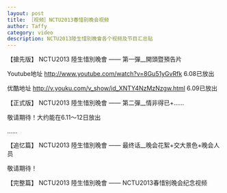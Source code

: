 ```yaml
---
layout: post
title: ［视频］NCTU2013春惜别晚会视频
author: Taffy
category: video
description: NCTU2013陸生惜別晚會各个视频及节目汇总贴
---
```


【搶先版】 NCTU2013 陸生惜別晚會 —— 第一彈__開頭暨預告片 

Youtube地址 <http://www.youtube.com/watch?v=8Gu51yGvRfk> 6.08已放出

优酷地址 <http://v.youku.com/v_show/id_XNTY4NzMzNzgw.html> 6.09已放出

【正式版】 NCTU2013 陸生惜別晚會 —— 第二彈__情非得已+……

敬请期待！大约能在6.11～12日放出 

……

【追忆篇】 NCTU2013 陸生惜別晚會 —— 最终话__晚会花絮+交大景色+晚会人员

敬请期待！

【完整篇】 NCTU2013 陸生惜別晚會 —— NCTU2013春惜别晚会纪念视频
